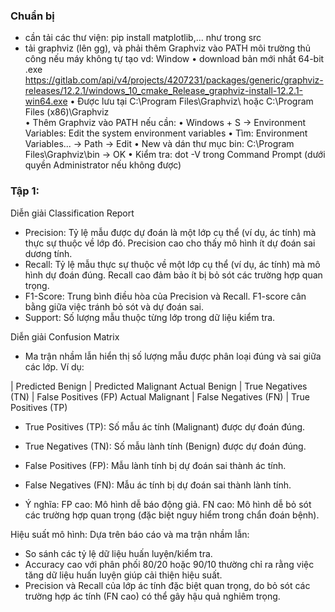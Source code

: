 ### Chuẩn bị
- cần tải các thư viện: pip install matplotlib,... như trong src
- tải graphviz (lên gg), và phải thêm Graphviz vào PATH môi trường thủ công nếu máy không tự tạo
 vd: Window
 • download bản mới nhất 64-bit .exe
https://gitlab.com/api/v4/projects/4207231/packages/generic/graphviz-releases/12.2.1/windows_10_cmake_Release_graphviz-install-12.2.1-win64.exe
 • Được lưu tại C:\Program Files\Graphviz\ hoặc C:\Program Files (x86)\Graphviz\
 • Thêm Graphviz vào PATH nếu cần: 
 • Windows + S -> Environment Variables: Edit the system environment variables
 • Tìm: Environment Variables... -> Path -> Edit
 • New và dán thư mục bin: C:\Program Files\Graphviz\bin -> OK
 • Kiểm tra: dot -V trong Command Prompt (dưới quyền Administrator nếu không được)

### Tập 1: 
Diễn giải Classification Report
- Precision:
	Tỷ lệ mẫu được dự đoán là một lớp cụ thể (ví dụ, ác tính) mà thực sự thuộc về lớp đó.
	Precision cao cho thấy mô hình ít dự đoán sai dương tính.
- Recall: 
	Tỷ lệ mẫu thực sự thuộc về một lớp cụ thể (ví dụ, ác tính) mà mô hình dự đoán đúng.
	Recall cao đảm bảo ít bị bỏ sót các trường hợp quan trọng.
- F1-Score: Trung bình điều hòa của Precision và Recall. F1-score cân bằng giữa việc tránh bỏ sót và dự đoán sai.
- Support: Số lượng mẫu thuộc từng lớp trong dữ liệu kiểm tra.

Diễn giải Confusion Matrix
- Ma trận nhầm lẫn hiển thị số lượng mẫu được phân loại đúng và sai giữa các lớp. Ví dụ:

 | Predicted Benign | Predicted Malignant
 Actual Benign | True Negatives (TN) | False Positives (FP)
 Actual Malignant | False Negatives (FN) | True Positives (TP)

- True Positives (TP): Số mẫu ác tính (Malignant) được dự đoán đúng.
- True Negatives (TN): Số mẫu lành tính (Benign) được dự đoán đúng.
- False Positives (FP): Mẫu lành tính bị dự đoán sai thành ác tính.
- False Negatives (FN): Mẫu ác tính bị dự đoán sai thành lành tính.

- Ý nghĩa:
	FP cao: Mô hình dễ báo động giả.
	FN cao: Mô hình dễ bỏ sót các trường hợp quan trọng (đặc biệt nguy hiểm trong chẩn đoán bệnh).

Hiệu suất mô hình: Dựa trên báo cáo và ma trận nhầm lẫn:
- So sánh các tỷ lệ dữ liệu huấn luyện/kiểm tra.
- Accuracy cao với phân phối 80/20 hoặc 90/10 thường chỉ ra rằng việc tăng dữ liệu huấn luyện giúp cải thiện hiệu suất.
- Precision và Recall của lớp ác tính đặc biệt quan trọng, do bỏ sót các trường hợp ác tính (FN cao) có thể gây hậu quả nghiêm trọng.

